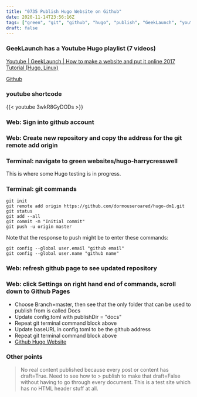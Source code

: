 ```yaml
---
title: "0735 Publish Hugo Website on Github"
date: 2020-11-14T23:56:16Z
tags: ["green", "git", "github", "hugo", "publish", "GeekLaunch", "youtube"]
draft: false
---
```

### GeekLaunch has a Youtube Hugo playlist (7 videos)
[Youtube | GeekLaunch | How to make a website and put it online 2017 Tutorial (Hugo, Linux)](https://www.youtube.com/watch?v=3wkR8GyDODs&list=PLwnSaD6BDfXIWCBwbZNTl7pc-mbon8LSi)

[Github](https://github.com)

### youtube shortcode

{{< youtube 3wkR8GyDODs >}}

### Web: Sign into github account

### Web: Create new repository and copy the address for the git remote add origin

### Terminal: navigate to green websites/hugo-harrycresswell
This is where some Hugo testing is in progress.

### Terminal: git commands
```
git init
git remote add origin https://github.com/dormouseroared/hugo-dm1.git
git status
git add --all
git commit -m "Initial commit"
git push -u origin master
```

Note that the response to push might be to enter these commands:
```
git config --global user.email "github email"
git config --global user.name "github name"

```

### Web: refresh github page to see updated repository
### Web: click Settings on right hand end of commands, scroll down to Github Pages

* Choose Branch=master, then see that the only folder that can be used to publish from is called Docs
* Update config.toml with publishDir = "docs"
* Repeat git terminal command block above
* Update baseURL in config.toml to be the github address
* Repeat git terminal command block above
* [Github Hugo Website](https://dormouseroared.github.io/hugo-dm1)

### Other points

> No real content published because every post or content has draft=True. Need to see how to > publish to make that draft=False without having to go through every document.
> This is a test site which has no HTML header stuff at all.

